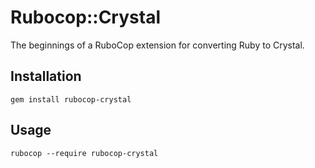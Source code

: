 # Rubocop::Crystal

The beginnings of a RuboCop extension for converting Ruby to Crystal.

## Installation

```
gem install rubocop-crystal
```

## Usage

```
rubocop --require rubocop-crystal
```
